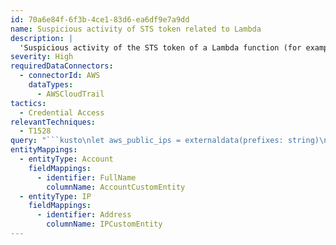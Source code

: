 ```yaml
---
id: 70a6e84f-6f3b-4ce1-83d6-ea6df9e7a9dd
name: Suspicious activity of STS token related to Lambda
description: |
  'Suspicious activity of the STS token of a Lambda function (for example, by SSRF) indicates a possible token hijacking. An attacker may have stolen the token and could abuse its permissions to escalate privileges and move laterally in the cloud account.'
severity: High
requiredDataConnectors:
  - connectorId: AWS
    dataTypes:
      - AWSCloudTrail
tactics:
  - Credential Access
relevantTechniques:
  - T1528
query: "```kusto\nlet aws_public_ips = externaldata(prefixes: string)\n[ \n   h@'https://aka.ms/awspublicipaddresse/aws-public-ip-addresses/ip-ranges.json'\n]\nwith(format='multijson');\nlet timeframe = 30m;\nlet lookback = 12h;\n//Get the AccessKey in the STS token when Lambda service assumes the Role periodically (max assumed session can be 12h)\nlet sts_token = AWSCloudTrail\n| where TimeGenerated >= ago (lookback)\n| where EventSource == \"sts.amazonaws.com\" and SourceIpAddress == \"lambda.amazonaws.com\"\n| extend instanceId = tostring(parse_json(RequestParameters).roleSessionName)\n| extend token = tostring(parse_json(ResponseElements).credentials.accessKeyId);\n//Get the identities who used that STS token - this can be the Lambda function itself which assumed it (legit),\n//but it can also be an external identity which abuses the token permissions\nlet tokenUsage = AWSCloudTrail\n| where TimeGenerated >= ago (timeframe)\n| join kind=inner sts_token on $left.UserIdentityAccessKeyId == $right.token\n| extend region = AWSRegion1\n| project-away SourceIpAddress1, UserIdentityUserName1, UserIdentityArn1, TimeGenerated1;\n//Check whether the called identity is legit\naws_public_ips\n| mv-expand todynamic(prefixes)\n| extend ip_prefix=tostring(todynamic(prefixes.['ip_prefix']))\n| extend region=tostring(todynamic(prefixes.['region']))\n| extend service=tostring(todynamic(prefixes.['service']))\n| project-away prefixes\n| where service == \"AMAZON\" \n| join kind=inner tokenUsage on region\n| where SourceIpAddress !contains \"amazonaws.com\"\n| where ipv4_is_private(SourceIpAddress) == false\n| extend IsInRange = ipv4_is_in_range(SourceIpAddress, ip_prefix)\n| extend UserIdentityUserName = iff(isnotempty(UserIdentityUserName), UserIdentityUserName, tostring(split(UserIdentityArn,'/')[-1]))\n| extend timestamp = TimeGenerated, IPCustomEntity = SourceIpAddress, AccountCustomEntity = UserIdentityUserName, AssumedRoleArn = UserIdentityArn\n| summarize timestamp=arg_max(timestamp,*), r = make_set(IsInRange) by SourceIpAddress, UserIdentityUserName, UserIdentityArn\n| where not (set_has_element(r, true))\n| project-away ip_prefix, IsInRange\n```"
entityMappings:
  - entityType: Account
    fieldMappings:
      - identifier: FullName
        columnName: AccountCustomEntity
  - entityType: IP
    fieldMappings:
      - identifier: Address
        columnName: IPCustomEntity
---
```


